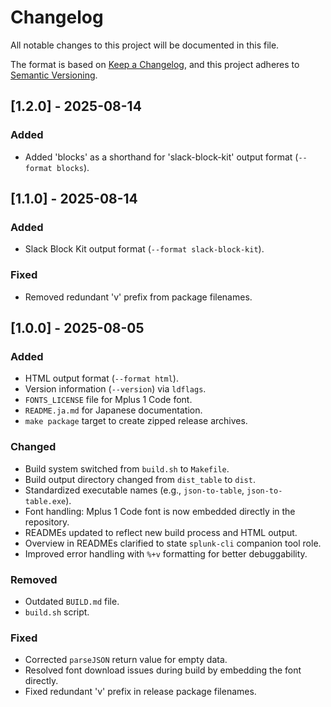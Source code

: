 # Changelog

All notable changes to this project will be documented in this file.

The format is based on [Keep a Changelog](https://keepachangelog.com/en/1.0.0/),
and this project adheres to [Semantic Versioning](https://semver.org/spec/v2.0.0.html).

## [1.2.0] - 2025-08-14

### Added

- Added 'blocks' as a shorthand for 'slack-block-kit' output format (`--format blocks`).

## [1.1.0] - 2025-08-14

### Added

- Slack Block Kit output format (`--format slack-block-kit`).

### Fixed

- Removed redundant 'v' prefix from package filenames.

## [1.0.0] - 2025-08-05

### Added

- HTML output format (`--format html`).
- Version information (`--version`) via `ldflags`.
- `FONTS_LICENSE` file for Mplus 1 Code font.
- `README.ja.md` for Japanese documentation.
- `make package` target to create zipped release archives.

### Changed

- Build system switched from `build.sh` to `Makefile`.
- Build output directory changed from `dist_table` to `dist`.
- Standardized executable names (e.g., `json-to-table`, `json-to-table.exe`).
- Font handling: Mplus 1 Code font is now embedded directly in the repository.
- READMEs updated to reflect new build process and HTML output.
- Overview in READMEs clarified to state `splunk-cli` companion tool role.
- Improved error handling with `%+v` formatting for better debuggability.

### Removed

- Outdated `BUILD.md` file.
- `build.sh` script.

### Fixed

- Corrected `parseJSON` return value for empty data.
- Resolved font download issues during build by embedding the font directly.
- Fixed redundant 'v' prefix in release package filenames.
